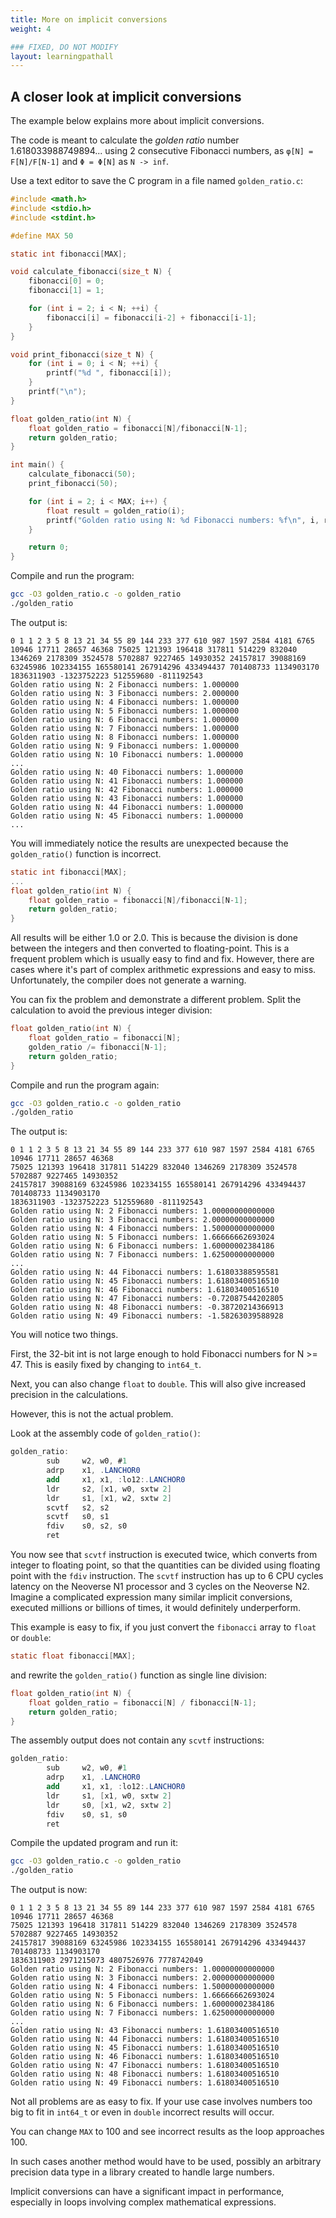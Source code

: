 ```yaml
---
title: More on implicit conversions
weight: 4

### FIXED, DO NOT MODIFY
layout: learningpathall
---
```


## A closer look at implicit conversions

The example below explains more about implicit conversions. 

The code is meant to calculate the *golden ratio* number 1.618033988749894... using 2 consecutive Fibonacci numbers, as `φ[N] = F[N]/F[N-1]` and `Φ = Φ[Ν]` as `N -> inf`.

Use a text editor to save the C program in a file named `golden_ratio.c`:

```C
#include <math.h>
#include <stdio.h>
#include <stdint.h>

#define MAX 50

static int fibonacci[MAX];

void calculate_fibonacci(size_t N) {
    fibonacci[0] = 0;
    fibonacci[1] = 1;

    for (int i = 2; i < N; ++i) {
        fibonacci[i] = fibonacci[i-2] + fibonacci[i-1];
    }
}

void print_fibonacci(size_t N) {
    for (int i = 0; i < N; ++i) {
        printf("%d ", fibonacci[i]);
    }
    printf("\n");
}

float golden_ratio(int N) {
    float golden_ratio = fibonacci[N]/fibonacci[N-1];
    return golden_ratio;
}

int main() {
    calculate_fibonacci(50);
    print_fibonacci(50);

    for (int i = 2; i < MAX; i++) {
        float result = golden_ratio(i);
        printf("Golden ratio using N: %d Fibonacci numbers: %f\n", i, result);
    }

    return 0;
}
```

Compile and run the program:

```bash
gcc -O3 golden_ratio.c -o golden_ratio
./golden_ratio
```

The output is:

```output
0 1 1 2 3 5 8 13 21 34 55 89 144 233 377 610 987 1597 2584 4181 6765 10946 17711 28657 46368 75025 121393 196418 317811 514229 832040 1346269 2178309 3524578 5702887 9227465 14930352 24157817 39088169 63245986 102334155 165580141 267914296 433494437 701408733 1134903170 1836311903 -1323752223 512559680 -811192543
Golden ratio using N: 2 Fibonacci numbers: 1.000000
Golden ratio using N: 3 Fibonacci numbers: 2.000000
Golden ratio using N: 4 Fibonacci numbers: 1.000000
Golden ratio using N: 5 Fibonacci numbers: 1.000000
Golden ratio using N: 6 Fibonacci numbers: 1.000000
Golden ratio using N: 7 Fibonacci numbers: 1.000000
Golden ratio using N: 8 Fibonacci numbers: 1.000000
Golden ratio using N: 9 Fibonacci numbers: 1.000000
Golden ratio using N: 10 Fibonacci numbers: 1.000000
...
Golden ratio using N: 40 Fibonacci numbers: 1.000000
Golden ratio using N: 41 Fibonacci numbers: 1.000000
Golden ratio using N: 42 Fibonacci numbers: 1.000000
Golden ratio using N: 43 Fibonacci numbers: 1.000000
Golden ratio using N: 44 Fibonacci numbers: 1.000000
Golden ratio using N: 45 Fibonacci numbers: 1.000000
...
```

You will immediately notice the results are unexpected because the `golden_ratio()` function is incorrect.

```C
static int fibonacci[MAX];
...
float golden_ratio(int N) {
    float golden_ratio = fibonacci[N]/fibonacci[N-1];
    return golden_ratio;
}
```

All results will be either 1.0 or 2.0. This is because the division is done between the integers and then converted to floating-point. This is a frequent problem which is usually easy to find and fix. However, there are cases where it's part of complex arithmetic expressions and easy to miss. Unfortunately, the compiler does not generate a warning.

You can fix the problem and demonstrate a different problem. Split the calculation to avoid the previous integer division:

```C
float golden_ratio(int N) {
	float golden_ratio = fibonacci[N];
    golden_ratio /= fibonacci[N-1];
    return golden_ratio;
}
```

Compile and run the program again:

```bash
gcc -O3 golden_ratio.c -o golden_ratio
./golden_ratio
```

The output is:

```output
0 1 1 2 3 5 8 13 21 34 55 89 144 233 377 610 987 1597 2584 4181 6765 10946 17711 28657 46368
75025 121393 196418 317811 514229 832040 1346269 2178309 3524578 5702887 9227465 14930352
24157817 39088169 63245986 102334155 165580141 267914296 433494437 701408733 1134903170
1836311903 -1323752223 512559680 -811192543 
Golden ratio using N: 2 Fibonacci numbers: 1.00000000000000
Golden ratio using N: 3 Fibonacci numbers: 2.00000000000000
Golden ratio using N: 4 Fibonacci numbers: 1.50000000000000
Golden ratio using N: 5 Fibonacci numbers: 1.66666662693024
Golden ratio using N: 6 Fibonacci numbers: 1.60000002384186
Golden ratio using N: 7 Fibonacci numbers: 1.62500000000000
...
Golden ratio using N: 44 Fibonacci numbers: 1.61803388595581
Golden ratio using N: 45 Fibonacci numbers: 1.61803400516510
Golden ratio using N: 46 Fibonacci numbers: 1.61803400516510
Golden ratio using N: 47 Fibonacci numbers: -0.72087544202805
Golden ratio using N: 48 Fibonacci numbers: -0.38720214366913
Golden ratio using N: 49 Fibonacci numbers: -1.58263039588928
```

You will notice two things. 

First, the 32-bit int is not large enough to hold Fibonacci numbers for N >= 47. This is easily fixed by changing to `int64_t`. 

Next, you can also change `float` to `double`. This will also give increased precision in the calculations. 

However, this is not the actual problem. 

Look at the assembly code of `golden_ratio()`:

```as
golden_ratio:
        sub     w2, w0, #1
        adrp    x1, .LANCHOR0
        add     x1, x1, :lo12:.LANCHOR0
        ldr     s2, [x1, w0, sxtw 2]
        ldr     s1, [x1, w2, sxtw 2]
        scvtf   s2, s2
        scvtf   s0, s1
        fdiv    s0, s2, s0
        ret
```

You now see that `scvtf` instruction is executed twice, which converts from integer to floating point, so that the quantities can be divided using floating point with the `fdiv` instruction. The `scvtf` instruction has up to 6 CPU cycles latency on the Neoverse N1 processor and 3 cycles on the Neoverse N2. Imagine a complicated expression many similar implicit conversions, executed millions or billions of times, it would definitely underperform.

This example is easy to fix, if you just convert the `fibonacci` array to `float` or `double`:

```C
static float fibonacci[MAX];
```

and rewrite the `golden_ratio()` function as single line division:

```C
float golden_ratio(int N) {
    float golden_ratio = fibonacci[N] / fibonacci[N-1];
    return golden_ratio;
}
```

The assembly output does not contain any `scvtf` instructions:

```as
golden_ratio:
        sub     w2, w0, #1
        adrp    x1, .LANCHOR0
        add     x1, x1, :lo12:.LANCHOR0
        ldr     s1, [x1, w0, sxtw 2]
        ldr     s0, [x1, w2, sxtw 2]
        fdiv    s0, s1, s0
        ret
```

Compile the updated program and run it: 

```bash
gcc -O3 golden_ratio.c -o golden_ratio
./golden_ratio
```

The output is now:

```output
0 1 1 2 3 5 8 13 21 34 55 89 144 233 377 610 987 1597 2584 4181 6765 10946 17711 28657 46368
75025 121393 196418 317811 514229 832040 1346269 2178309 3524578 5702887 9227465 14930352 
24157817 39088169 63245986 102334155 165580141 267914296 433494437 701408733 1134903170
1836311903 2971215073 4807526976 7778742049
Golden ratio using N: 2 Fibonacci numbers: 1.00000000000000
Golden ratio using N: 3 Fibonacci numbers: 2.00000000000000
Golden ratio using N: 4 Fibonacci numbers: 1.50000000000000
Golden ratio using N: 5 Fibonacci numbers: 1.66666662693024
Golden ratio using N: 6 Fibonacci numbers: 1.60000002384186
Golden ratio using N: 7 Fibonacci numbers: 1.62500000000000
...
Golden ratio using N: 43 Fibonacci numbers: 1.61803400516510
Golden ratio using N: 44 Fibonacci numbers: 1.61803400516510
Golden ratio using N: 45 Fibonacci numbers: 1.61803400516510
Golden ratio using N: 46 Fibonacci numbers: 1.61803400516510
Golden ratio using N: 47 Fibonacci numbers: 1.61803400516510
Golden ratio using N: 48 Fibonacci numbers: 1.61803400516510
Golden ratio using N: 49 Fibonacci numbers: 1.61803400516510
```

Not all problems are as easy to fix. If your use case involves numbers too big to fit in `int64_t` or even in `double` incorrect results will occur. 

You can change `MAX` to 100 and see incorrect results as the loop approaches 100. 

In such cases another method would have to be used, possibly an arbitrary precision data type in a library created to handle large numbers. 

Implicit conversions can have a significant impact in performance, especially in loops involving complex mathematical expressions.